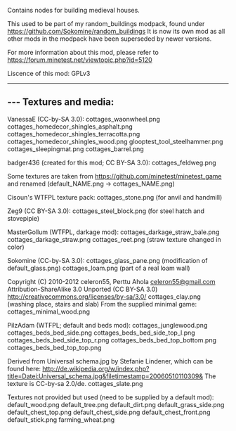 Contains nodes for building medieval houses.

This used to be part of my random_buildings modpack, found under
	https://github.com/Sokomine/random_buildings
It is now its own mod as all other mods in the modpack have been
superseded by newer versions.

For more information about this mod, please refer to
	https://forum.minetest.net/viewtopic.php?id=5120


Liscence of this mod: GPLv3

---
--- Textures and media:
---
VanessaE (CC-by-SA 3.0):
   cottages_waonwheel.png 
   cottages_homedecor_shingles_asphalt.png
   cottages_homedecor_shingles_terracotta.png
   cottages_homedecor_shingles_wood.png
   glooptest_tool_steelhammer.png
   cottages_sleepingmat.png
   cottages_barrel.png 

badger436 (created for this mod; CC BY-SA 3.0):
   cottages_feldweg.png

Some textures are taken from
	https://github.com/minetest/minetest_game
and renamed (default_NAME.png -> cottages_NAME.png)

Cisoun's WTFPL texture pack:
   cottages_stone.png (for anvil and handmill)

Zeg9 (CC BY-SA 3.0):
   cottages_steel_block.png (for steel hatch and stovepipie)

MasterGollum (WTFPL, darkage mod):
   cottages_darkage_straw_bale.png
   cottages_darkage_straw.png
   cottages_reet.png (straw texture changed in color)

Sokomine (CC-by-SA 3.0):
   cottages_glass_pane.png (modification of default_glass.png)
   cottages_loam.png (part of a real loam wall)

Copyright (C) 2010-2012 celeron55, Perttu Ahola <celeron55@gmail.com>
Attribution-ShareAlike 3.0 Unported (CC BY-SA 3.0)
http://creativecommons.org/licenses/by-sa/3.0/
   cottages_clay.png (washing place, stairs and slab)
From the supplied minimal game:
   cottages_minimal_wood.png
   
PilzAdam (WTFPL; default and beds mod):
   cottages_junglewood.png
   cottages_beds_bed_side.png
   cottages_beds_bed_side_top_l.png
   cottages_beds_bed_side_top_r.png
   cottages_beds_bed_top_bottom.png
   cottages_beds_bed_top_top.png

Derived from Universal schema.jpg by Stefanie Lindener, which can be found here: http://de.wikipedia.org/w/index.php?title=Datei:Universal_schema.jpg&filetimestamp=20060510110309& The texture is CC-by-sa 2.0/de.
   cottages_slate.png

Textures not provided but used (need to be supplied by a default mod):
	default_wood.png
	default_tree.png
	default_dirt.png
	default_grass_side.png
	default_chest_top.png
	default_chest_side.png
	default_chest_front.png
	default_stick.png
	farming_wheat.png
